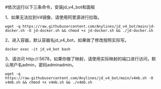 #依次运行以下三条命令，安装jd_v4_bot和面板


1、如果无法拉到V4镜像，请使用阿里源进行拉取。

    wget -q https://raw.githubusercontent.com/Anylines/jd_v4_bot/main/jd-docker.sh -O jd-docker.sh && chmod +x jd-docker.sh && ./jd-docker.sh

   
2、进入容器，默认容器名jd_v4_bot，如果做了修改按照实际写。

    docker exec -it jd_v4_bot bash 
   

 3、请访问 http://<ip>:5678，如果你做了映射，请使用实际映射的端口进行访问，默认用户名admin，密码adminadmin。

    wget -q https://raw.githubusercontent.com/Anylines/jd_v4_bot/main/v4mb.sh -O v4mb.sh && chmod +x v4mb.sh && ./v4mb.sh
